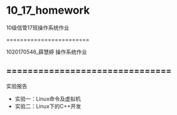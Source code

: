 ﻿10_17_homework
==============

10级信管17班操作系统作业

========================

1020170546_薛慧婷 操作系统作业

===============================
------------------------------------------------------------------------------

实验报告

<ul>
<li>实验一：Linux命令及虚拟机</li>
<li>实验二：Linux下的C++开发</li>
</ul>
